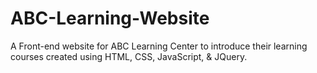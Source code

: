 # ABC-Learning-Website
A Front-end website for ABC Learning Center to introduce their learning courses created using HTML, CSS, JavaScript, &amp; JQuery.
